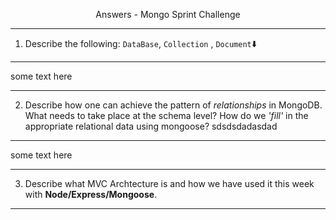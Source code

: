 <p font="20" align="center">Answers - Mongo Sprint Challenge

---

1. Describe the following: `DataBase`, `Collection` , `Document`:arrow_down:

---

some text here

---

2. Describe how one can achieve the pattern of _relationships_ in MongoDB. What needs to take place at the schema level? How do we _'fill'_ in the appropriate relational data using mongoose?
   sdsdsdadasdad

---

some text here

---

3. Describe what MVC Archtecture is and how we have used it this week with
   **Node/Express/Mongoose**.

---
